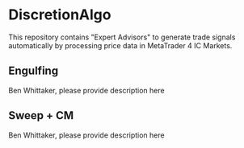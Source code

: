 # DiscretionAlgo

This repository contains "Expert Advisors" to generate trade signals automatically by processing price data in MetaTrader 4 IC Markets.

## Engulfing

Ben Whittaker, please provide description here

## Sweep + CM

Ben Whittaker, please provide description here
